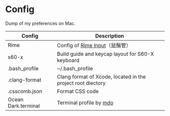 # Config

Dump of my preferences on Mac.

| Config        | Description   |
| ------------- | ------------- |
| Rime | Config of [Rime Input][1]（鼠鬚管） |
| s60-x | Build guide and keycap layout for S60-X keyboard |
| .bash_profile | ~/.bash_profile |
| .clang-format | Clang format of Xcode, located in the project root diectory |
| .csscomb.json | Format CSS code |
| Ocean Dark.terminal | Terminal profile by [mdo][2] |

[1]: https://github.com/rime/squirrel
[2]: https://github.com/mdo/ocean-terminal

